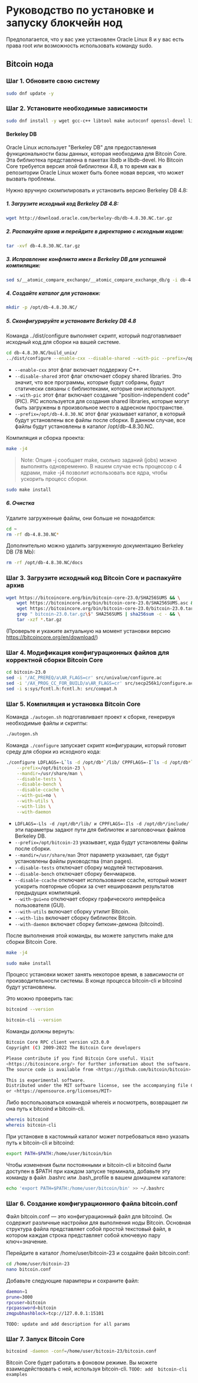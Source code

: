 # Руководство по установке и запуску блокчейн нод

Предполагается, что у вас уже установлен Oracle Linux 8 и у вас есть права root или возможность использовать команду sudo.

## Bitcoin нода
### Шаг 1. Обновите свою систему
```sh
sudo dnf update -y
```
### Шаг 2. Установите необходимые зависимости
```sh
sudo dnf install -y wget gcc-c++ libtool make autoconf openssl-devel libevent-devel boost-devel libdb-devel automake python3 zeromq-devel
```

#### Berkeley DB
Oracle Linux использует "Berkeley DB" для предоставления функциональности базы данных, которая необходима для Bitcoin Core. Эта библиотека представлена в пакетах libdb и libdb-devel. Но Bitcoin Core требуется версия этой библиотеки 4.8, в то время как в репозитории Oracle Linux может быть более новая версия, что может вызвать проблемы.

Нужно вручную скомпилировать и установить версию Berkeley DB 4.8:
##### 1. Загрузите исходный код Berkeley DB 4.8:
```sh
wget http://download.oracle.com/berkeley-db/db-4.8.30.NC.tar.gz
```
##### 2. Распакуйте архив и перейдите в директорию с исходным кодом:
```sh
tar -xvf db-4.8.30.NC.tar.gz
```
##### 3. Исправление конфликта имен в Berkeley DB для успешной компиляции:
```sh
sed s/__atomic_compare_exchange/__atomic_compare_exchange_db/g -i db-4.8.30.NC/dbinc/atomic.h
```
##### 4. Создайте каталог для установки:
```sh
mkdir -p /opt/db-4.8.30.NC/
```
##### 5. Сконфигурируйте и установите Berkeley DB 4.8
Команда ../dist/configure выполняет скрипт, который подготавливает исходный код для сборки на вашей системе.
```sh
cd db-4.8.30.NC/build_unix/
../dist/configure --enable-cxx --disable-shared --with-pic --prefix=/opt/db-4.8.30.NC
```

- `--enable-cxx` этот флаг включает поддержку C++.
- `--disable-shared` этот флаг отключает сборку shared libraries. Это значит, что все программы, которые будут собраны, будут статически связаны с библиотеками, которые они используют.
- `--with-pic` этот флаг включает создание "position-independent code" (PIC). PIC используется для создания shared libraries, которые могут быть загружены в произвольное место в адресном пространстве.
- `--prefix=/opt/db-4.8.30.NC` этот флаг указывает каталог, в который будут установлены все файлы после сборки. В данном случае, все файлы будут установлены в каталог /opt/db-4.8.30.NC.

Компиляция и сборка проекта:
```sh
make -j4
```
> Note: Опция -j сообщает make, сколько заданий (jobs) можно выполнять одновременно. В нашем случае есть процессор с 4 ядрами, make -j4 позволит использовать все ядра, чтобы ускорить процесс сборки.
```sh
sudo make install
```
##### 6. Очистка
Удалите загруженные файлы, они больше не понадобятся:
```sh
cd ~
rm -rf db-4.8.30.NC*
```
Дополнительно можно удалить загруженную документацию Berkeley DB (78 Mb):
```sh
rm -rf /opt/db-4.8.30.NC/docs
```

### Шаг 3. Загрузите исходный код Bitcoin Core и распакуйте архив
```sh
wget https://bitcoincore.org/bin/bitcoin-core-23.0/SHA256SUMS && \
    wget https://bitcoincore.org/bin/bitcoin-core-23.0/SHA256SUMS.asc && \
    wget https://bitcoincore.org/bin/bitcoin-core-23.0/bitcoin-23.0.tar.gz && \
    grep " bitcoin-23.0.tar.gz\$" SHA256SUMS | sha256sum -c - && \
    tar -xzf *.tar.gz
```
(Проверьте и укажите актуальную на момент установки версию https://bitcoincore.org/en/download/)
### Шаг 4. Модификация конфигурационных файлов для корректной сборки Bitcoin Core
```sh
cd bitcoin-23.0
sed -i '/AC_PREREQ/a\AR_FLAGS=cr' src/univalue/configure.ac
sed -i '/AX_PROG_CC_FOR_BUILD/a\AR_FLAGS=cr' src/secp256k1/configure.ac
sed -i s:sys/fcntl.h:fcntl.h: src/compat.h
```
### Шаг 5. Компиляция и установка Bitcoin Core
Команда `./autogen.sh` подготавливает проект к сборке, генерируя необходимые файлы и скрипты:
```sh
./autogen.sh
```
Команда `./configure` запускает скрипт конфигурации, который готовит среду для сборки из исходного кода:
```sh
./configure LDFLAGS=-L`ls -d /opt/db*`/lib/ CPPFLAGS=-I`ls -d /opt/db*`/include/ \
    --prefix=/opt/bitcoin-23 \
    --mandir=/usr/share/man \
    --disable-tests \
    --disable-bench \
    --disable-ccache \
    --with-gui=no \
    --with-utils \
    --with-libs \
    --with-daemon
```

- `LDFLAGS=-Lls -d /opt/db*/lib/ и CPPFLAGS=-Ils -d /opt/db*/include/` эти параметры задают пути для библиотек и заголовочных файлов Berkeley DB.
- `--prefix=/opt/bitcoin-23` указывает, куда будут установлены файлы после сборки.
- `--mandir=/usr/share/man` Этот параметр указывает, где будут установлены файлы руководства (man pages).
- `--disable-tests` отключает сборку модулей тестирования.
- `--disable-bench` отключает сборку бенчмарков.
- `--disable-ccache` отключает использование ccache, который может ускорить повторные сборки за счет кеширования результатов предыдущих компиляций.
- `--with-gui=no` отключает сборку графического интерфейса пользователя (GUI).
- `--with-utils` включает сборку утилит Bitcoin.
- `--with-libs` включает сборку библиотек Bitcoin.
- `--with-daemon` включает сборку биткоин-демона (bitcoind).

После выполнения этой команды, вы можете запустить make для сборки Bitcoin Core.
```sh
make -j4
```
```sh
sudo make install
```
Процесс установки может занять некоторое время, в зависимости от производительности системы. В конце процесса bitcoin-cli и bitcoind будут установлены.

Это можно проверить так:
```sh
bitcoind --version
```
```sh
bitcoin-cli --version
```
Команды должны вернуть:
```sh
Bitcoin Core RPC client version v23.0.0
Copyright (C) 2009-2022 The Bitcoin Core developers

Please contribute if you find Bitcoin Core useful. Visit
<https://bitcoincore.org/> for further information about the software.
The source code is available from <https://github.com/bitcoin/bitcoin>.

This is experimental software.
Distributed under the MIT software license, see the accompanying file COPYING
or <https://opensource.org/licenses/MIT>
```
Либо воспользоваться командой whereis и посмотреть, возвращает ли она путь к bitcoind и bitcoin-cli.
```sh
whereis bitcoind
whereis bitcoin-cli
```
При установке в кастомный каталог может потребоваться явно указать путь к bitcoin-cli и bitcoind:
```sh
export PATH=$PATH:/home/user/bitcoin/bin
```
Чтобы изменения были постоянными и bitcoin-cli и bitcoind были доступен в $PATH при каждом запуске терминала, добавьте эту команду в файл .bashrc или .bash_profile в вашем домашнем каталоге:
```sh
echo 'export PATH=$PATH:/home/user/bitcoin/bin' >> ~/.bashrc
```
### Шаг 6. Создание конфигурационного файла bitcoin.conf
Файл bitcoin.conf — это конфигурационный файл для bitcoind. Он содержит различные настройки для выполнения ноды Bitcoin. Основная структура файла представляет собой простой текстовый файл, в котором каждая строка представляет собой ключевую пару ключ=значение.

Перейдите в каталог /home/user/bitcoin-23 и создайте файл bitcoin.conf:
```sh
cd /home/user/bitcoin-23
nano bitcoin.conf
```
Добавьте следующие парамтеры и сохраните файл:
```sh
daemon=1
prune=3000
rpcuser=bitcoin
rpcpassword=bitcoin
zmqpubhashblock=tcp://127.0.0.1:15101
```
`TODO: update and add description for all params `

### Шаг 7. Запуск Bitcoin Core
```sh
bitcoind -daemon -conf=/home/user/bitcoin-23/bitcoin.conf
```
Bitcoin Core будет работать в фоновом режиме. Вы можете взаимодействовать с ней, используя bitcoin-cli.
`TODO: add  bitcoin-cli examples `
